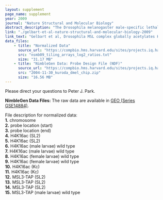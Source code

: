 ```yaml
---
layout: supplement
page_name: supplement
year: 2009
journal: "Nature Structural and Molecular Biology"
abstract_description: "The Drosophila melanogaster male-specific lethal (MSL) complex binds the single male X chromosome to upregulate gene expression to equal that from the two female X chromosomes. However, it has been puzzling that approximately 25% of transcribed genes on the X chromosome do not stably recruit MSL complex. Here we find that almost all active genes on the X chromosome are associated with robust H4 Lys16 acetylation (H4K16ac), the histone modification catalyzed by the MSL complex. The distribution of H4K16ac is much broader than that of the MSL complex, and our results favor the idea that chromosome-wide H4K16ac reflects transient association of the MSL complex, occurring through spreading or chromosomal looping. Our results parallel those of localized Polycomb repressive complex and its more broadly distributed chromatin mark, trimethylated histone H3 Lys27 (H3K27me3), suggesting a common principle for the establishment of active and silenced chromatin domains."
link: "./gelbart-et-al-nature-structural-and-molecular-biology-2009"
link_text: "Gelbart et al, Drosophila MSL complex globally acetylates H4K16 on the male X chromosome for dosage compensation, Nature Structural and Molecular Biology, 2009"
data_files:
    - title: "Normalized Data"
      source_url: "https://compbio.hms.harvard.edu/sites/projects.iq.harvard.edu/files/parklab/files/nsmb09_tiling_arrays_log2_ratios.txt"
      src: "nsmb09_tiling_arrays_log2_ratios.txt"
      size: "31.17 MB"
    - title: "NimbleGen Data: Probe Design File (NDF)"
      source_url: "https://compbio.hms.harvard.edu/sites/projects.iq.harvard.edu/files/parklab/files/2004-11-30_kuroda_dmel_chip.zip"
      src: "2004-11-30_kuroda_dmel_chip.zip"
      size: "16.56 MB"
---
```


Please direct your questions to Peter J. Park.

__NimbleGen Data Files:__
The raw data are available in [GEO (Series GSE14884)](http://www.ncbi.nlm.nih.gov/geo/query/acc.cgi?acc=GSE14884).

File description for normalized data:
<br/>__1.__ chromosome
<br/>__2.__ probe location (start)
<br/>__3.__ probe location (end)
<br/>__4.__ H4K16ac (SL2)
<br/>__5.__ H4K16ac (SL2)
<br/>__6.__ H4K16ac (male larvae) wild type
<br/>__7.__ H4K16ac (male larvae) wild type
<br/>__8.__ H4K16ac (female larvae) wild type
<br/>__9.__ H4K16ac (female larvae) wild type
<br/>__10.__ H4K16ac (Kc)
<br/>__11.__ H4K16ac (Kc)
<br/>__12.__ MSL3-TAP (SL2)
<br/>__13.__ MSL3-TAP (SL2)
<br/>__14.__ MSL3-TAP (SL2)
<br/>__15.__ MSL3-TAP (male larvae) wild type

